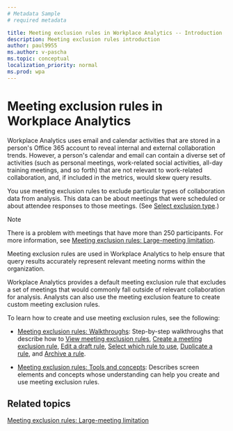 ```yaml
---
# Metadata Sample
# required metadata

title: Meeting exclusion rules in Workplace Analytics -- Introduction
description: Meeting exclusion rules introduction    
author: paul9955
ms.author: v-pascha
ms.topic: conceptual
localization_priority: normal 
ms.prod: wpa
---
```


# Meeting exclusion rules in Workplace Analytics

Workplace Analytics uses email and calendar activities that are stored in a person's Office 365 account to reveal internal and external collaboration trends. However, a person's calendar and email can contain a diverse set of activities (such as personal meetings, work-related social activities, all-day training meetings, and so forth) that are not relevant to work-related collaboration, and, if included in the metrics, would skew query results.

You use meeting exclusion rules to exclude particular types of collaboration data from analysis. This data can be about meetings that were scheduled or about attendee responses to those meetings. (See [Select exclusion type](meeting-exclusion-concept.md#select-exclusion-type).)   

>[!Note] 
> There is a problem with meetings that have more than 250 participants. For more information, see [Meeting exclusion rules: Large-meeting limitation](meeting-exclusion-250.md).

Meeting exclusion rules are used in Workplace Analytics to help ensure that query results accurately represent relevant meeting norms within the organization. <!-- Organizations can also use these rules to promote privacy by excluding from analysis meetings that are of a sensitive nature.  -->

Workplace Analytics provides a default meeting exclusion rule that excludes a set of meetings that would commonly fall outside of relevant collaboration for analysis. Analysts can also use the meeting exclusion feature to create custom meeting exclusion rules. 

To learn how to create and use meeting exclusion rules, see the following:  

 * [Meeting exclusion rules: Walkthroughs](meeting-exclusion-rules.md): Step-by-step walkthroughs that describe how to 
[View meeting exclusion rules](meeting-exclusion-rules.md#view-meeting-exclusion-rules), 
[Create a meeting exclusion rule](meeting-exclusion-rules.md#create-a-meeting-exclusion-rule), 
[Edit a draft rule](meeting-exclusion-rules.md#edit-a-draft-rule), 
[Select which rule to use](meeting-exclusion-rules.md#select-which-rule-to-use), 
[Duplicate a rule](meeting-exclusion-rules.md#duplicate-a-rule), and 
[Archive a rule](meeting-exclusion-rules.md#archive-a-rule). 

 * [Meeting exclusion rules: Tools and concepts](meeting-exclusion-concept.md): Describes screen elements and concepts whose understanding can help you create and use meeting exclusion rules. 

## Related topics

[Meeting exclusion rules: Large-meeting limitation](meeting-exclusion-250.md)